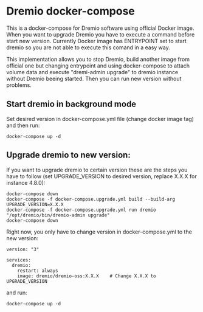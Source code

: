 # Dremio docker-compose

This is a docker-compose for Dremio software using official Docker image. When you want to upgrade Dremio you have to execute a command before start new version. Currently Docker image has ENTRYPOINT set to start dremio so you are not able to execute this comand in a easy way.

This implementation allows you to stop Dremio, build another image from official one but changing entrypoint and using docker-compose to attach volume data and execute "dremi-admin upgrade" to dremio instance without Dremio beeing started. Then you can run new version without problems.

## Start dremio in background mode
Set desired version in docker-compose.yml file (change docker image tag) and then run:
```
docker-compose up -d
```

## Upgrade dremio to new version:

If you want to upgrade dremio to certain version these are the steps you have to follow (set UPGRADE_VERSION to desired version, replace X.X.X for instance 4.8.0):
```
docker-compose down
docker-compose -f docker-compose.upgrade.yml build --build-arg UPGRADE_VERSION=X.X.X
docker-compose -f docker-compose.upgrade.yml run dremio "/opt/dremio/bin/dremio-admin upgrade"
docker-compose down
```

Right now, you only have to change version in docker-compose.yml to the new version:
```
version: "3"

services:
  dremio:
    restart: always
    image: dremio/dremio-oss:X.X.X    # Change X.X.X to UPGRADE_VERSION

```

and run:
```
docker-compose up -d
```

